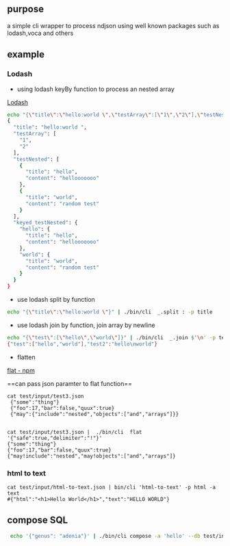 ## purpose

a simple cli wrapper to process ndjson using well known packages such as
lodash,voca and others

## example

### Lodash

- using lodash keyBy function to process an nested array

[Lodash](https://lodash.com/)

```bash
echo "{\"title\":\"hello:world \",\"testArray\":[\"1\",\"2\"],\"testNested\":[{\"title\":\"hello\",\"content\":\"hellooooooo\"},{\"title\":\"world\",\"content\":\"random test\"}]}" | ./bin/cli  _.keyBy title -p testNested -a keyed_testNested | jq
{
  "title": "hello:world ",
  "testArray": [
    "1",
    "2"
  ],
  "testNested": [
    {
      "title": "hello",
      "content": "hellooooooo"
    },
    {
      "title": "world",
      "content": "random test"
    }
  ],
  "keyed_testNested": {
    "hello": {
      "title": "hello",
      "content": "hellooooooo"
    },
    "world": {
      "title": "world",
      "content": "random test"
    }
  }
}
```

- use lodash split by function

```bash
echo "{\"title\":\"hello:world \"}" | ./bin/cli  _.split : -p title
```

- use lodash join by function, join array by newline

```bash
echo "{\"test\":[\"hello\",\"world\"]}" | ./bin/cli  _.join $'\n' -p test -a test2
{"test":["hello","world"],"test2":"hello\nworld"}
```

- flatten

[flat - npm](https://www.npmjs.com/package/flat)

==can pass json paramter to flat function==

```
cat test/input/test3.json
 {"some":"thing"}
 {"foo":17,"bar":false,"quux":true}
 {"may":{"include":"nested","objects":["and","arrays"]}}


cat test/input/test3.json |  ./bin/cli  flat '{"safe":true,"delimiter":"!"}'
{"some":"thing"}
{"foo":17,"bar":false,"quux":true}
{"may!include":"nested","may!objects":["and","arrays"]}
```

### html to text

```
cat test/input/html-to-text.json | bin/cli 'html-to-text' -p html -a text
#{"html":"<h1>Hello World</h1>","text":"HELLO WORLD"}
```

## compose SQL

```bash
 echo '{"genus": "adenia"}' | ./bin/cli compose -a 'hello' --db test/input/hello.db "select * from hello_world where genus like '<%= genus %>'" --key test
```
